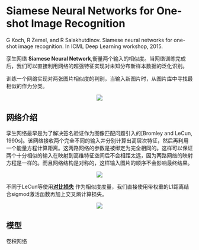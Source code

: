# Siamese Neural Networks for One-shot Image Recognition
 G Koch, R Zemel, and R Salakhutdinov. Siamese neural networks for one-shot image recognition. In ICML Deep Learning workshop, 2015.
 
孪生网络 **Siamese Neural Network**,衡量两个输入的相似度。当网络训练完成后，我们可以直接利用网络的超强特征实现对未知分布新样本数据的泛化识别。

训练一个网络实现对两张图片相似度的判别，当输入新图片时，从图片库中寻找最相似的作为分类。

<div align="center">
<img src="https://i.loli.net/2018/04/20/5ad99d7b21d95.png"  />
</div>

## 网络介绍

孪生网络最早是为了解决签名验证作为图像匹配问题引入的[Bromley and LeCun, 1990s]。该网络接收两个完全不同的输入并分别计算出高层次特征，然后再利用一个能量方程计算距离。这两路网络的参数是被绑定为完全相同的。这样可以保证两个十分相似的输入在映射到高维特征空间后不会相距太远，因为两路网络的映射方程是一样的。而且网络结构是对称的，这样输入图片的顺序不会影响最终结果。

<div align="center">
<img src="https://i.loli.net/2018/04/20/5ad99bd8e443b.png"  />
</div>

不同于LeCun等使用[**对比损失**](https://blog.csdn.net/autocyz/article/details/53149760) 作为相似度度量，我们直接使用带权重的L1距离结合sigmod激活函数再加上交叉熵计算损失。

<div align="center">
<img src="https://i.loli.net/2018/04/20/5ad9a0cdf0e38.png.png"  />
</div>

## 模型

卷积网络
